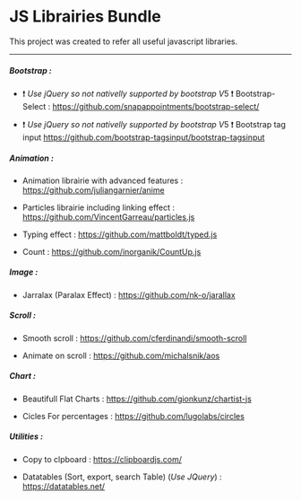 # JS Librairies Bundle

This project was created to refer all useful javascript libraries.

------------

##### Bootstrap : 

- :heavy_exclamation_mark: *Use jQuery so not nativelly supported by bootstrap V*5  :heavy_exclamation_mark: 
 Bootstrap-Select :
 https://github.com/snapappointments/bootstrap-select/
 
- :heavy_exclamation_mark: *Use jQuery so not nativelly supported by bootstrap V*5  :heavy_exclamation_mark: 
 Bootstrap tag input
 https://github.com/bootstrap-tagsinput/bootstrap-tagsinput


##### Animation : 

- Animation librairie with advanced features :
 https://github.com/juliangarnier/anime

- Particles librairie including linking effect :
https://github.com/VincentGarreau/particles.js

- Typing effect :
https://github.com/mattboldt/typed.js

- Count :
https://github.com/inorganik/CountUp.js


##### Image : 

- Jarralax (Paralax Effect) :
https://github.com/nk-o/jarallax


##### Scroll : 

- Smooth scroll :
https://github.com/cferdinandi/smooth-scroll

- Animate on scroll :
https://github.com/michalsnik/aos

##### Chart : 

- Beautifull Flat Charts :
https://github.com/gionkunz/chartist-js

- Cicles For percentages :
https://github.com/lugolabs/circles

##### Utilities : 

- Copy to clpboard :
https://clipboardjs.com/


- Datatables (Sort, export, search Table) (*Use JQuery*) : 
https://datatables.net/
